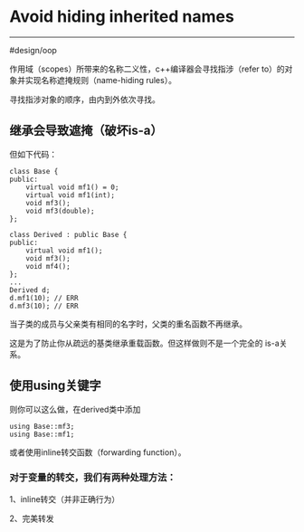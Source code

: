 # Avoid hiding inherited names
- - - -
#design/oop

作用域（scopes）所带来的名称二义性，c++编译器会寻找指涉（refer to）的对象并实现名称遮掩规则（name-hiding rules）。

寻找指涉对象的顺序，由内到外依次寻找。

## 继承会导致遮掩（破坏is-a）
但如下代码：

```
class Base {
public:
	virtual void mf1() = 0;
	virtual void mf1(int);
	void mf3();
	void mf3(double);
};

class Derived : public Base {
public:
	virtual void mf1();
	void mf3();
	void mf4();
};
...
Derived d;
d.mf1(10); // ERR
d.mf3(10); // ERR
```
当子类的成员与父亲类有相同的名字时，父类的重名函数不再继承。

这是为了防止你从疏远的基类继承重载函数。但这样做则不是一个完全的 is-a关系。

## 使用using关键字
则你可以这么做，在derived类中添加

```
using Base::mf3;
using Base::mf1;
```
或者使用inline转交函数（forwarding function）。

### 对于变量的转交，我们有两种处理方法：
1、inline转交（并非正确行为）

2、完美转发